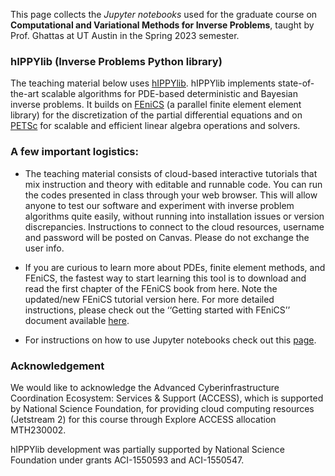 This page collects the *Jupyter notebooks* used for the graduate course on **Computational and Variational Methods for Inverse Problems**, taught by Prof. Ghattas at UT Austin in the Spring 2023 semester.

### hIPPYlib (Inverse Problems Python library)

The teaching material below uses [hIPPYlib](https://hippylib.github.io). hIPPYlib implements state-of-the-art scalable algorithms for PDE-based deterministic and Bayesian inverse problems.
It builds on [FEniCS](https://fenicsproject.org) (a parallel finite element element library) for the discretization of the partial differential equations and on [PETSc](https://www.mcs.anl.gov/petsc/)
for scalable and efficient linear algebra operations and solvers.

### A few important logistics:

- The teaching material consists of cloud-based interactive tutorials that mix instruction and theory with editable and runnable code. You can run the codes presented in class through your web browser. This will allow anyone to test our software and experiment with inverse problem algorithms quite easily, without running into installation issues or version discrepancies. Instructions to connect to the cloud resources, username and password will be posted on Canvas. Please do not exchange the user info.

- If you are curious to learn more about PDEs, finite element methods, and FEniCS, the fastest way to start learning this tool is to download and read the first chapter of the FEniCS book from here. Note the updated/new FEniCS tutorial version here. For more detailed instructions, please check out the ‘‘Getting started with FEniCS’’ document available [here](files/fenics_getting_started.pdf).

- For instructions on how to use Jupyter notebooks check out this [page](https://jupyter.readthedocs.io/en/latest/running.html#running).

### Acknowledgement

We would like to acknowledge the Advanced Cyberinfrastructure Coordination Ecosystem: Services & Support (ACCESS), which is supported by National Science Foundation, for providing cloud computing resources (Jetstream 2) for this course through Explore ACCESS allocation MTH230002.

hIPPYlib development was partially supported by National Science Foundation under grants ACI-1550593 and ACI-1550547.
